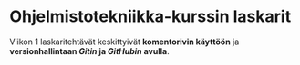 # Ohjelmistotekniikka-kurssin laskarit

Viikon 1 laskaritehtävät keskittyivät **komentorivin käyttöön** ja **versionhallintaan *Gitin* ja *GitHubin* avulla**.

